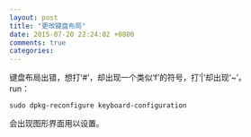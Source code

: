 ```yaml
---
layout: post
title: "更改键盘布局"
date: 2015-07-20 22:24:02 +0800
comments: true
categories: 
---
```

键盘布局出错，想打‘#’，却出现一个类似‘f’的符号，打‘|’却出现‘~’。  
run：  

	sudo dpkg-reconfigure keyboard-configuration

会出现图形界面用以设置。


